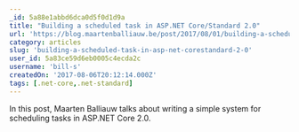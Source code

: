 ```yaml
---
_id: 5a88e1abbd6dca0d5f0d1d9a
title: "Building a scheduled task in ASP.NET Core/Standard 2.0"
url: 'https://blog.maartenballiauw.be/post/2017/08/01/building-a-scheduled-cache-updater-in-aspnet-core-2.html'
category: articles
slug: 'building-a-scheduled-task-in-asp-net-corestandard-2-0'
user_id: 5a83ce59d6eb0005c4ecda2c
username: 'bill-s'
createdOn: '2017-08-06T20:12:14.000Z'
tags: [.net-core,.net-standard]
---
```


In this post, Maarten Balliauw talks about writing a simple system for scheduling tasks in ASP.NET Core 2.0.
